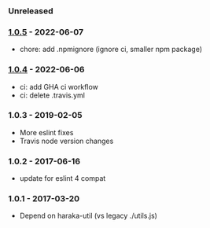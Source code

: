 ### Unreleased


### [1.0.5] - 2022-06-07

- chore: add .npmignore (ignore ci, smaller npm package)


### [1.0.4] - 2022-06-06

- ci: add GHA ci workflow
- ci: delete .travis.yml


### 1.0.3 - 2019-02-05

- More eslint fixes
- Travis node version changes


### 1.0.2 - 2017-06-16

- update for eslint 4 compat


### 1.0.1 - 2017-03-20

- Depend on haraka-util (vs legacy ./utils.js)


[1.0.4]: https://github.com/haraka/haraka-plugin-graph/releases/tag/1.0.4
[1.0.5]: https://github.com/haraka/haraka-plugin-graph/releases/tag/1.0.5

